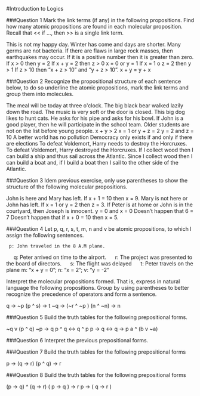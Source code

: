 #Introduction to Logics

###Question 1
Mark the link terms (if any) in the following propositions. Find how many atomic propositions are found in each molecular proposition. Recall that << if ..., then >> is a single link term.

This is not my happy day.
Winter has come and days are shorter.
Many germs are not bacteria.
If there are flaws in large rock masses, then earthquakes may occur.
If it is a positive number then it is greater than zero.
If x > 0 then y = 2
If x + y = 2 then z > 0
x = 0 or y = 1
If x = 1 o z = 2 then y > 1
If z > 10 then “x + z > 10” and “y + z > 10”.
x + y = y + x

###Question 2
Recognize the propositional structure of each sentence below, to do so underline the atomic propositions, mark the link terms and group them into molecules.

The meal will be today at three o'clock.
The big black bear walked lazily down the road.
The music is very soft or the door is closed.
This big dog likes to hunt cats.
He asks for his pipe and asks for his bowl.
If John is a good player, then he will participate in the school team.
Older students are not on the list before young people.
x + y > 2
x = 1 or y + z = 2
y = 2 and z = 10
A better world has no pollution
Democracy only exists if and only if there are elections
To defeat Voldemort, Harry needs to destroy the Horcruxes.
To defeat Voldemort, Harry destroyed the Horcruxes.
If I collect wood then I can build a ship and thus sail across the Atlantic.
Since I collect wood then I can build a boat and, if I build a boat then I sail to the other side of the Atlantic.

###Question 3
Idem previous exercise, only use parentheses to show the structure of the following molecular propositions.

John is here and Mary has left.
If x + 1 = 10 then x = 9.
Mary is not here or John has left.
If x = 1 or y = 2 then z = 3.
If Peter is at home or John is in the courtyard, then Joseph is innocent.
y = 0 and x = 0
Doesn’t happen that 6 = 7
Doesn’t happen that if x + 0 = 10 then x = 5.

###Question 4
Let p, q, r, s, t, m, n and v be atomic propositions, to which I assign the following sentences.

     p: John traveled in the 8 A.M plane.
     q: Peter arrived on time to the airport.
     r: The project was presented to the board of directors.
     s: The flight was delayed
     t: Peter travels on the plane
    m: “x + y = 0”; n: “x = 2”; v: “y = -2”

Interpret the molecular propositions formed. That is, express in natural language the following propositions. Group by using parentheses to better recognize the precedence of operators and form a sentence.

q -> ~p 
(p ^ s) -> t
~q -> (~r ^ ~p )
 (n ^ ~n) -> n 
 
###Question 5
Build the truth tables for the following prepositional forms.

~q v (p ^ q)
~p -> q
p ^ q ↔  q ^ p
p -> q ↔ q -> p
a ^ (b v ~a)

###Question 6
Interpret the previous prepositional forms.

###Question 7
Build the truth tables for the following prepositional forms

p -> (q -> r)
(p ^ q) -> r


###Question 8
Build the truth tables for the following prepositional forms

(p -> q) ^ (q -> r)
( p -> q ) -> r
p -> ( q -> r )
